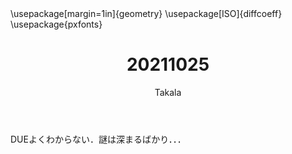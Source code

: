 ﻿---
title: 20211025
yesterday: 20211024
tomorrow: 20211026
days: 668
author: Takala
header-includes:
  - \usepackage[margin=1in]{geometry}
  - \usepackage[ISO]{diffcoeff}
  - \usepackage{pxfonts}
---



DUEよくわからない．謎は深まるばかり．．．



